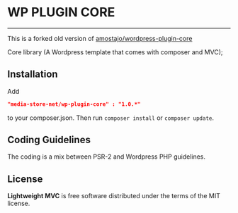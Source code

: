 # WP PLUGIN CORE
--------------------------------

This is a forked old version of [amostajo/wordpress-plugin-core](https://github.com/amostajo/wordpress-plugin-core.git)

Core library (A Wordpress template that comes with composer and MVC);

## Installation

Add

```json
"media-store-net/wp-plugin-core" : "1.0.*"
```

to your composer.json. Then run `composer install` or `composer update`.

## Coding Guidelines

The coding is a mix between PSR-2 and Wordpress PHP guidelines.

## License

**Lightweight MVC** is free software distributed under the terms of the MIT license.
